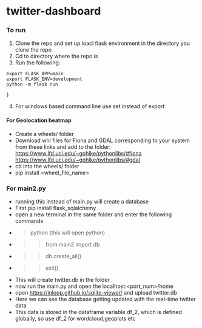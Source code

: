 # twitter-dashboard
### To run
1. Clone the repo and set up loacl flask environment in the directory you clone the repo
2. Cd to directory where the repo is
3. Run the following:
```
export FLASK_APP=main
export FLASK_ENV=development
python -m flask run

}
```

4. For windows based command line use set instead of export
  
  
#### For Geolocation heatmap
* Create a wheels/ folder
* Download whl files for Fiona and GDAL corresponding to your system from these links and add to the folder:
https://www.lfd.uci.edu/~gohlke/pythonlibs/#fiona
https://www.lfd.uci.edu/~gohlke/pythonlibs/#gdal
* cd into the wheels/ folder
* pip install <wheel_file_name>


### For main2.py
* running this instead of main.py will create a database
* First pip install flask_sqlalchemy
* open a new terminal in the same folder and enter the following commands
* > python (this will open python)
* >>from main2 import db
* >>db.create_all()
* >>exit()
* This will create twitter.db in the folder 
* now run the main.py and open the localhost:<port_num>/home
* open https://inloop.github.io/sqlite-viewer/ and upload twitter.db
* Here we can see the database getting updated with the real-time twitter data
* This data is stored in the dataframe variable df_2, which is defined globally, so use df_2 for wordcloud,geoplots etc
